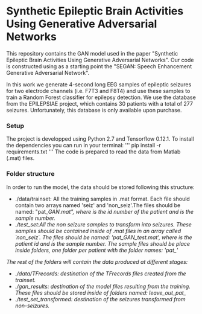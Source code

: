 # Synthetic Epileptic Brain Activities Using Generative Adversarial Networks

This repository contains the GAN model used in the paper "Synthetic Epileptic Brain Activities Using Generative Adversarial Networks". Our code is constructed using as a starting point the "SEGAN: Speech Enhancement Generative Adversarial Network".

In this work we generate 4-second long EEG samples of epileptic seizures for two electrode channels (i.e. F7T3 and F8T4) and use these samples to train a Random Forest classifier for epilepsy detection. We use the database from the EPILEPSIAE project, which contains 30 patients with a total of 277 seizures. Unfortunately, this database is only available upon purchase.

### Setup

The project is developped using Python 2.7 and Tensorflow 0.12.1. To install the dependencies you can run in your terminal:
'''
pip install -r requirements.txt
'''
The code is prepared to read the data from Matlab (.mat) files.


### Folder structure

In order to run the model, the data should be stored following this structure:
  - ./data/trainset: All the training samples in .mat format. Each file should contain two arrays named 'seiz' and 'non_seiz'.The files should be named: 	"pat_<id>_GAN_<i>.mat", where <id> is the id number of the patient and <i> is the sample number.
  - ./test_set:All the non seizure samples to transform into seizures. These samples should be contained inside of .mat files in an array called ´non_seiz´. The files should be named: 'pat_<id>_GAN_test_<i>.mat', where <id> is the patient id and <i> is the sample number. The sample files should be place inside folders, one folder per patient with the folder names: 'pat_<id>'

The rest of the folders will contain the data produced at different stages:
 - ./data/TFrecords: destination of the TFrecords files created from the trainset.
 - ./gan_results: destination of the model files resulting from the training. These files should be stored inside of folders named: leave_out_pat_<id>
 - ./test_set_transformed: destination of the seizures transformed from non-seizures.
  
